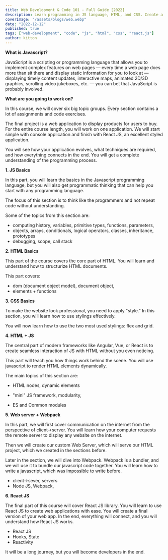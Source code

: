 ```yaml
---
title: Web Development & Code 101 - Full Guide [2022]
description: Learn programming in JS language, HTML, and CSS. Create a Web Application made in React JS. The path to the final project includes many assignments, code exercises, and challenges.
coverImage: "/assets/blogs/web.webp"
date: "2022-12-12"
published: true
tags: ["web-development", "code", "js", "html", "css", "react.js"]
author: kitton
---
```


**What is Javascript?**

JavaScript is a scripting or programming language that allows you to implement complex features on web pages — every time a web page does more than sit there and display static information for you to look at — displaying timely content updates, interactive maps, animated 2D/3D graphics, scrolling video jukeboxes, etc. — you can bet that JavaScript is probably involved.

**What are you going to work on?**

In this course, we will cover six big topic groups. Every section contains a lot of assignments and code exercises.

The final project is a web application to display products for users to buy. For the entire course length, you will work on one application. We will start simple with console application and finish with React JS, an excellent styled application.

You will see how your application evolves, what techniques are required, and how everything connects in the end. You will get a complete understanding of the programming process.

**1\. JS Basics**

In this part, you will learn the basics in the Javascript programming language, but you will also get programmatic thinking that can help you start with any programming language.

The focus of this section is to think like the programmers and not repeat code without understanding.

Some of the topics from this section are:

- computing history, variables, primitive types, functions, parameters,
- objects, arrays, conditionals, logical operators, classes, inheritance, prototypes
- debugging, scope, call stack

**2\. HTML Basics**

This part of the course covers the core part of HTML. You will learn and understand how to structurize HTML documents.

This part covers:

- dom (document object model), document object,
- elements + functions

**3\. CSS Basics**

To make the website look professional, you need to apply "style." In this section, you will learn how to use stylings effectively.

You will now learn how to use the two most used stylings: flex and grid.

**4\. HTML + JS**

The central part of modern frameworks like Angular, Vue, or React is to create seamless interaction of JS with HTML without you even noticing.

This part will teach you how things work behind the scene. You will use javascript to render HTML elements dynamically.

The main topics of this section are:

- HTML nodes, dynamic elements

- "mini" JS framework, modularity,

- ES and Common modules

**5\. Web server + Webpack**

In this part, we will first cover communication on the internet from the perspective of client->server. You will learn how your computer requests the remote server to display any website on the internet.

Then we will create our custom Web Server, which will serve our HTML project, which we created in the sections before.

Later in the section, we will dive into Webpack. Webpack is a bundler, and we will use it to bundle our javascript code together. You will learn how to write a javascript, which was impossible to write before.

- client->sever, servers
- Node JS, Webpack,

**6. React JS**

The final part of this course will cover React JS library. You will learn to use React JS to create web applications with ease. You will create a final version of your web app. In the end, everything will connect, and you will understand how React JS works.

- React JS
- Hooks, State
- Reactivity

It will be a long journey, but you will become developers in the end.
